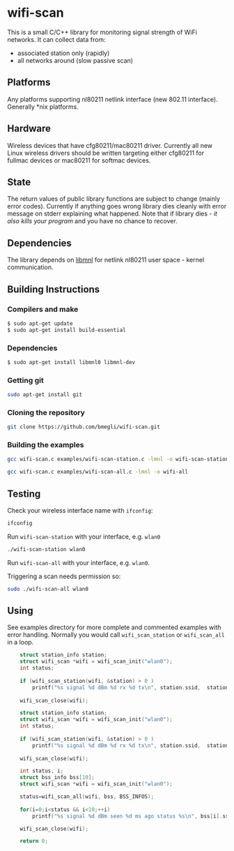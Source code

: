 # wifi-scan

This is a small C/C++ library for monitoring signal strength of WiFi networks. It can collect data from:

- associated station only (rapidly)
- all networks around (slow passive scan)

## Platforms 

Any platforms supporting nl80211 netlink interface (new 802.11 interface).
Generally *nix platforms.

## Hardware

Wireless devices that have cfg80211/mac80211 driver.
Currently all new Linux wireless drivers should be written targeting either cfg80211 for fullmac devices or mac80211 for softmac devices.

## State

The return values of public library functions are subject to change (mainly error codes).
Currently if anything goes wrong library dies cleanly with error message on stderr explaining what happened.
Note that if library dies - *it also kills your program* and you have no chance to recover.

## Dependencies

The library depends on [libmnl](http://www.netfilter.org/projects/libmnl/) for netlink nl80211 user space - kernel communication.

## Building Instructions

### Compilers and make

``` bash
$ sudo apt-get update
$ sudo apt-get install build-essential 
```

### Dependencies

``` bash
$ sudo apt-get install libmnl0 libmnl-dev
```

### Getting git

``` bash
sudo apt-get install git
```

### Cloning the repository

``` bash
git clone https://github.com/bmegli/wifi-scan.git
```

### Building the examples

``` bash
gcc wifi-scan.c examples/wifi-scan-station.c -lmnl -o wifi-scan-station
```

``` bash
gcc wifi-scan.c examples/wifi-scan-all.c -lmnl -o wifi-all
```

## Testing

Check your wireless interface name with `ifconfig`:
``` bash
ifconfig
```

Run `wifi-scan-station` with your interface, e.g. `wlan0`

``` bash
./wifi-scan-station wlan0
```

Run `wifi-scan-all` with your interface, e.g. `wlan0`.

Triggering a scan needs permission so:

``` bash
sudo ./wifi-scan-all wlan0
```

## Using

See examples directory for more complete and commented examples with error handling.
Normally you would call `wifi_scan_station` or `wifi_scan_all` in a loop.

``` C
	struct station_info station;    
	struct wifi_scan *wifi = wifi_scan_init("wlan0");
	int status;
	
	if (wifi_scan_station(wifi, &station) > 0 )
		printf("%s signal %d dBm %d rx %d tx\n", station.ssid,  station.signal_dbm,station.rx_packets, station.tx_packets);
	
	wifi_scan_close(wifi);
```

``` C
	struct station_info station;    
	struct wifi_scan *wifi = wifi_scan_init("wlan0");
	int status;
	
	if (wifi_scan_station(wifi, &station) > 0 )
		printf("%s signal %d dBm %d rx %d tx\n", station.ssid,  station.signal_dbm,station.rx_packets, station.tx_packets);
	
	wifi_scan_close(wifi);
```

``` C 
	int status, i;
	struct bss_info bss[10]; 
	struct wifi_scan *wifi = wifi_scan_init("wlan0");

	status=wifi_scan_all(wifi, bss, BSS_INFOS);
		
	for(i=0;i<status && i<10;++i)	
		printf("%s signal %d dBm seen %d ms ago status %s\n", bss[i].ssid,  bss[i].signal_mbm/100, bss[i].seen_ms_ago, (bss[i].status==BSS_ASSOCIATED ? "associated" : ""));

	wifi_scan_close(wifi);

	return 0;
```